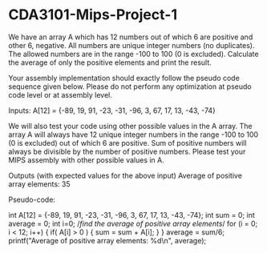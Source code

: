 # CDA3101-Mips-Project-1

We have an array A which has 12 numbers out of which 6 are positive and other 6, negative. All numbers are unique integer numbers (no duplicates). The allowed numbers are in the range -100 to 100 (0 is excluded). Calculate the average of only the positive elements and print the result.

Your assembly implementation should exactly follow the pseudo code sequence given below. Please do not perform any optimization at pseudo code level or at assembly level.

Inputs: A[12] = {-89, 19, 91, -23, -31, -96, 3, 67, 17, 13, -43, -74}

We will also test your code using other possible values in the A array. The array A will always have 12 unique integer numbers in the range -100 to 100 (0 is excluded) out of which 6 are positive. Sum of positive numbers will always be divisible by the number of positive numbers. Please test your MIPS assembly with other possible values in A.

Outputs (with expected values for the above input)
Average of positive array elements: 35
    

Pseudo-code:

int A[12] = {-89, 19, 91, -23, -31, -96, 3, 67, 17, 13, -43, -74}; int sum = 0;
int average = 0;
int i=0;
/*find the average of positive array elements*/ for (i = 0; i < 12; i++) {
      if( A[i] > 0 ) {
            sum = sum + A[i];
} }
average = sum/6;
printf("Average of positive array elements: %d\n", average);
